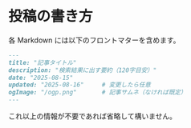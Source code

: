 # 投稿の書き方

各 Markdown には以下のフロントマターを含めます。

```md
---
title: "記事タイトル"
description: "検索結果に出す要約（120字目安）"
date: "2025-08-15"
updated: "2025-08-16"     # 変更したら任意
ogImage: "/ogp.png"       # 記事サムネ（なければ既定）
---
```

これ以上の情報が不要であれば省略して構いません。

